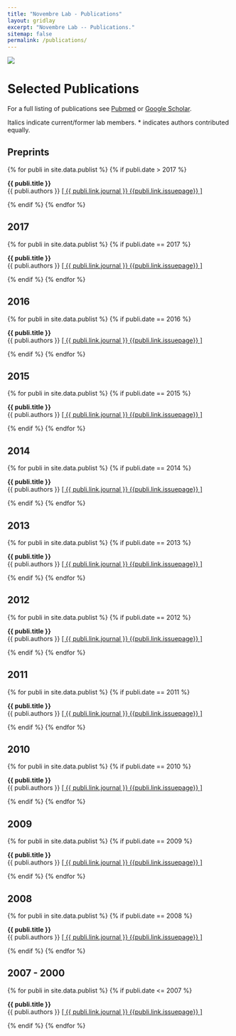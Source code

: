 ```yaml
---
title: "Novembre Lab - Publications"
layout: gridlay
excerpt: "Novembre Lab -- Publications."
sitemap: false
permalink: /publications/
---
```



<div class="container-fluid">
  <!-- <div class="row"> -->
<img src= "{{ site.url }}{{ site.baseurl }}/images/banner.jpg"  class="img-responsive" style=" margin: 0 auto; width: auto;" />
  <!-- </div> -->
</div>

# Selected Publications


For a full listing of publications see [Pubmed](http://www.ncbi.nlm.nih.gov/pubmed/?term=novembre+j+%5Bau%5D") or [Google Scholar](http://scholar.google.com/citations?user=wIib4t0AAAAJ).

Italics indicate current/former lab members.  * indicates authors contributed equally.


## Preprints

{% for publi in site.data.publist %}
 {% if publi.date > 2017 %}

 <b>{{ publi.title }}</b> <br/>
 {{ publi.authors }}  <a href="{{ publi.link.url }}">\[ {{ publi.link.journal }} {{publi.link.issuepage}} \]</a>

 {% endif %}
{% endfor %}

## 2017

{% for publi in site.data.publist %}
 {% if publi.date == 2017 %}

 <b>{{ publi.title }}</b> <br/>
 {{ publi.authors }}  <a href="{{ publi.link.url }}">\[ {{ publi.link.journal }} {{publi.link.issuepage}} \]</a>


 {% endif %}
{% endfor %}

## 2016

{% for publi in site.data.publist %}
 {% if publi.date == 2016 %}

 <b>{{ publi.title }}</b> <br/>
 {{ publi.authors }}  <a href="{{ publi.link.url }}">\[ {{ publi.link.journal }} {{publi.link.issuepage}} \]</a>


 {% endif %}
{% endfor %}

## 2015

{% for publi in site.data.publist %}
 {% if publi.date == 2015 %}

 <b>{{ publi.title }}</b> <br/>
 {{ publi.authors }}  <a href="{{ publi.link.url }}">\[ {{ publi.link.journal }} {{publi.link.issuepage}} \]</a>



 {% endif %}
{% endfor %}

## 2014

{% for publi in site.data.publist %}
 {% if publi.date == 2014 %}

 <b>{{ publi.title }}</b> <br/>
 {{ publi.authors }}  <a href="{{ publi.link.url }}">\[ {{ publi.link.journal }} {{publi.link.issuepage}} \]</a>


 {% endif %}
{% endfor %}

## 2013

{% for publi in site.data.publist %}
 {% if publi.date == 2013 %}

 <b>{{ publi.title }}</b> <br/>
 {{ publi.authors }}  <a href="{{ publi.link.url }}">\[ {{ publi.link.journal }} {{publi.link.issuepage}} \]</a>

 {% endif %}
{% endfor %}

## 2012

{% for publi in site.data.publist %}
 {% if publi.date == 2012 %}

 <b>{{ publi.title }}</b> <br/>
 {{ publi.authors }}  <a href="{{ publi.link.url }}">\[ {{ publi.link.journal }} {{publi.link.issuepage}} \]</a>


 {% endif %}
{% endfor %}

## 2011

{% for publi in site.data.publist %}
 {% if publi.date == 2011 %}

 <b>{{ publi.title }}</b> <br/>
 {{ publi.authors }}  <a href="{{ publi.link.url }}">\[ {{ publi.link.journal }} {{publi.link.issuepage}} \]</a>


 {% endif %}
{% endfor %}

## 2010

{% for publi in site.data.publist %}
 {% if publi.date == 2010 %}

 <b>{{ publi.title }}</b> <br/>
 {{ publi.authors }}  <a href="{{ publi.link.url }}">\[ {{ publi.link.journal }} {{publi.link.issuepage}} \]</a>


 {% endif %}
{% endfor %}

## 2009

{% for publi in site.data.publist %}
 {% if publi.date == 2009 %}

 <b>{{ publi.title }}</b> <br/>
 {{ publi.authors }}  <a href="{{ publi.link.url }}">\[ {{ publi.link.journal }} {{publi.link.issuepage}} \]</a>

 {% endif %}
{% endfor %}

## 2008

{% for publi in site.data.publist %}
 {% if publi.date == 2008 %}

 <b>{{ publi.title }}</b> <br/>
 {{ publi.authors }}  <a href="{{ publi.link.url }}">\[ {{ publi.link.journal }} {{publi.link.issuepage}} \]</a>


 {% endif %}
{% endfor %}

## 2007 - 2000

{% for publi in site.data.publist %}
 {% if publi.date <= 2007 %}

 <b>{{ publi.title }}</b> <br/>
 {{ publi.authors }}  <a href="{{ publi.link.url }}">\[ {{ publi.link.journal }} {{publi.link.issuepage}} \]</a>


 {% endif %}
{% endfor %}
